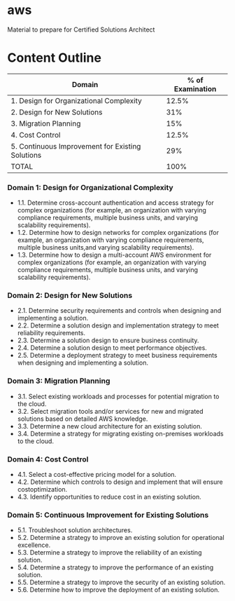 # aws
Material to prepare for Certified Solutions Architect 

# Content Outline

| Domain | % of Examination |
| ------ | ------ |
|1. Design for Organizational Complexity|12.5%|
|2. Design for New Solutions|31%|
|3. Migration Planning|15%|
|4. Cost Control|12.5%|
|5. Continuous Improvement for Existing Solutions|29%|
|TOTAL|100%|

### Domain 1: Design for Organizational Complexity
  - 1.1. Determine cross-account authentication and access strategy for complex organizations (for example, an organization with varying compliance requirements, multiple business units, and varying scalability requirements).
  - 1.2. Determine how to design networks for complex organizations (for example, an organization with varying compliance requirements, multiple business units,and varying scalability requirements).
  - 1.3. Determine how to design a multi-account AWS environment for complex organizations (for example, an organization with varying compliance requirements, multiple business units, and varying scalability requirements).

### Domain 2: Design for New Solutions 
  - 2.1. Determine security requirements and controls when designing and implementing a solution.
  - 2.2. Determine a solution design and implementation strategy to meet reliability requirements.
  - 2.3. Determine a solution design to ensure business continuity.
  - 2.4. Determine a solution design to meet performance objectives.
  - 2.5. Determine a deployment strategy to meet business requirements when designing and implementing a solution.

### Domain 3: Migration Planning 
  - 3.1. Select existing workloads and processes for potential migration to the cloud.
  - 3.2. Select migration tools and/or services for new and migrated solutions based on detailed AWS knowledge.
  - 3.3. Determine a new cloud architecture for an existing solution.
  - 3.4. Determine a strategy for migrating existing on-premises workloads to the cloud.

### Domain 4: Cost Control
  - 4.1. Select a cost-effective pricing model for a solution.
  - 4.2. Determine which controls to design and implement that will ensure costoptimization.
  - 4.3. Identify opportunities to reduce cost in an existing solution.

### Domain 5: Continuous Improvement for Existing Solutions 
  - 5.1. Troubleshoot solution architectures.
  - 5.2. Determine a strategy to improve an existing solution for operational excellence.
  - 5.3. Determine a strategy to improve the reliability of an existing solution.
  - 5.4. Determine a strategy to improve the performance of an existing solution.
  - 5.5. Determine a strategy to improve the security of an existing solution.
  - 5.6. Determine how to improve the deployment of an existing solution.
